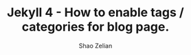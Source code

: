 ---
layout: post
author: Shao Zelian
title: Jekyll 4 - How to enable tags / categories for blog page.
---